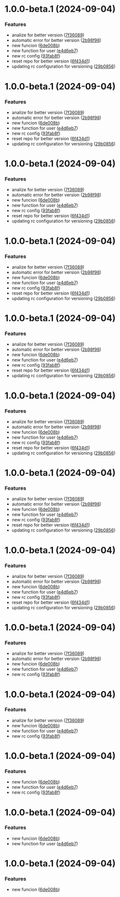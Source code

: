 # 1.0.0-beta.1 (2024-09-04)


### Features

* analize for better version ([7f36089](https://github.com/davidhernandez-adm/semantic-release-configuration/commit/7f36089ccac0c98f5642f17f497f61b73f1d57cc))
* automatic error for better version ([2b98f98](https://github.com/davidhernandez-adm/semantic-release-configuration/commit/2b98f988943ef4470a070aafaa89725f6f036eb0))
* new funcion ([6de008b](https://github.com/davidhernandez-adm/semantic-release-configuration/commit/6de008b16430c2092acc79807aa3750cc61680aa))
* new function for user ([e4d6eb7](https://github.com/davidhernandez-adm/semantic-release-configuration/commit/e4d6eb7d4dc74e2c04d0fcf6bf9dff73e3abef99))
* new rc config ([93fab8f](https://github.com/davidhernandez-adm/semantic-release-configuration/commit/93fab8fea8f1ea427a288bfc0464180883c00e87))
* reset repo for better version ([6f434d1](https://github.com/davidhernandez-adm/semantic-release-configuration/commit/6f434d1ad93e6dda1c0a02b11d35d270741d9bee))
* updating rc configuration for versioning ([29b0856](https://github.com/davidhernandez-adm/semantic-release-configuration/commit/29b08561aaa2c8a37c78bfc7d7b3056e6c614266))

# 1.0.0-beta.1 (2024-09-04)


### Features

* analize for better version ([7f36089](https://github.com/davidhernandez-adm/semantic-release-configuration/commit/7f36089ccac0c98f5642f17f497f61b73f1d57cc))
* automatic error for better version ([2b98f98](https://github.com/davidhernandez-adm/semantic-release-configuration/commit/2b98f988943ef4470a070aafaa89725f6f036eb0))
* new funcion ([6de008b](https://github.com/davidhernandez-adm/semantic-release-configuration/commit/6de008b16430c2092acc79807aa3750cc61680aa))
* new function for user ([e4d6eb7](https://github.com/davidhernandez-adm/semantic-release-configuration/commit/e4d6eb7d4dc74e2c04d0fcf6bf9dff73e3abef99))
* new rc config ([93fab8f](https://github.com/davidhernandez-adm/semantic-release-configuration/commit/93fab8fea8f1ea427a288bfc0464180883c00e87))
* reset repo for better version ([6f434d1](https://github.com/davidhernandez-adm/semantic-release-configuration/commit/6f434d1ad93e6dda1c0a02b11d35d270741d9bee))
* updating rc configuration for versioning ([29b0856](https://github.com/davidhernandez-adm/semantic-release-configuration/commit/29b08561aaa2c8a37c78bfc7d7b3056e6c614266))

# 1.0.0-beta.1 (2024-09-04)


### Features

* analize for better version ([7f36089](https://github.com/davidhernandez-adm/semantic-release-configuration/commit/7f36089ccac0c98f5642f17f497f61b73f1d57cc))
* automatic error for better version ([2b98f98](https://github.com/davidhernandez-adm/semantic-release-configuration/commit/2b98f988943ef4470a070aafaa89725f6f036eb0))
* new funcion ([6de008b](https://github.com/davidhernandez-adm/semantic-release-configuration/commit/6de008b16430c2092acc79807aa3750cc61680aa))
* new function for user ([e4d6eb7](https://github.com/davidhernandez-adm/semantic-release-configuration/commit/e4d6eb7d4dc74e2c04d0fcf6bf9dff73e3abef99))
* new rc config ([93fab8f](https://github.com/davidhernandez-adm/semantic-release-configuration/commit/93fab8fea8f1ea427a288bfc0464180883c00e87))
* reset repo for better version ([6f434d1](https://github.com/davidhernandez-adm/semantic-release-configuration/commit/6f434d1ad93e6dda1c0a02b11d35d270741d9bee))
* updating rc configuration for versioning ([29b0856](https://github.com/davidhernandez-adm/semantic-release-configuration/commit/29b08561aaa2c8a37c78bfc7d7b3056e6c614266))

# 1.0.0-beta.1 (2024-09-04)


### Features

* analize for better version ([7f36089](https://github.com/davidhernandez-adm/semantic-release-configuration/commit/7f36089ccac0c98f5642f17f497f61b73f1d57cc))
* automatic error for better version ([2b98f98](https://github.com/davidhernandez-adm/semantic-release-configuration/commit/2b98f988943ef4470a070aafaa89725f6f036eb0))
* new funcion ([6de008b](https://github.com/davidhernandez-adm/semantic-release-configuration/commit/6de008b16430c2092acc79807aa3750cc61680aa))
* new function for user ([e4d6eb7](https://github.com/davidhernandez-adm/semantic-release-configuration/commit/e4d6eb7d4dc74e2c04d0fcf6bf9dff73e3abef99))
* new rc config ([93fab8f](https://github.com/davidhernandez-adm/semantic-release-configuration/commit/93fab8fea8f1ea427a288bfc0464180883c00e87))
* reset repo for better version ([6f434d1](https://github.com/davidhernandez-adm/semantic-release-configuration/commit/6f434d1ad93e6dda1c0a02b11d35d270741d9bee))
* updating rc configuration for versioning ([29b0856](https://github.com/davidhernandez-adm/semantic-release-configuration/commit/29b08561aaa2c8a37c78bfc7d7b3056e6c614266))

# 1.0.0-beta.1 (2024-09-04)


### Features

* analize for better version ([7f36089](https://github.com/davidhernandez-adm/semantic-release-configuration/commit/7f36089ccac0c98f5642f17f497f61b73f1d57cc))
* automatic error for better version ([2b98f98](https://github.com/davidhernandez-adm/semantic-release-configuration/commit/2b98f988943ef4470a070aafaa89725f6f036eb0))
* new funcion ([6de008b](https://github.com/davidhernandez-adm/semantic-release-configuration/commit/6de008b16430c2092acc79807aa3750cc61680aa))
* new function for user ([e4d6eb7](https://github.com/davidhernandez-adm/semantic-release-configuration/commit/e4d6eb7d4dc74e2c04d0fcf6bf9dff73e3abef99))
* new rc config ([93fab8f](https://github.com/davidhernandez-adm/semantic-release-configuration/commit/93fab8fea8f1ea427a288bfc0464180883c00e87))
* reset repo for better version ([6f434d1](https://github.com/davidhernandez-adm/semantic-release-configuration/commit/6f434d1ad93e6dda1c0a02b11d35d270741d9bee))
* updating rc configuration for versioning ([29b0856](https://github.com/davidhernandez-adm/semantic-release-configuration/commit/29b08561aaa2c8a37c78bfc7d7b3056e6c614266))

# 1.0.0-beta.1 (2024-09-04)


### Features

* analize for better version ([7f36089](https://github.com/davidhernandez-adm/semantic-release-configuration/commit/7f36089ccac0c98f5642f17f497f61b73f1d57cc))
* automatic error for better version ([2b98f98](https://github.com/davidhernandez-adm/semantic-release-configuration/commit/2b98f988943ef4470a070aafaa89725f6f036eb0))
* new funcion ([6de008b](https://github.com/davidhernandez-adm/semantic-release-configuration/commit/6de008b16430c2092acc79807aa3750cc61680aa))
* new function for user ([e4d6eb7](https://github.com/davidhernandez-adm/semantic-release-configuration/commit/e4d6eb7d4dc74e2c04d0fcf6bf9dff73e3abef99))
* new rc config ([93fab8f](https://github.com/davidhernandez-adm/semantic-release-configuration/commit/93fab8fea8f1ea427a288bfc0464180883c00e87))
* reset repo for better version ([6f434d1](https://github.com/davidhernandez-adm/semantic-release-configuration/commit/6f434d1ad93e6dda1c0a02b11d35d270741d9bee))
* updating rc configuration for versioning ([29b0856](https://github.com/davidhernandez-adm/semantic-release-configuration/commit/29b08561aaa2c8a37c78bfc7d7b3056e6c614266))

# 1.0.0-beta.1 (2024-09-04)


### Features

* analize for better version ([7f36089](https://github.com/davidhernandez-adm/semantic-release-configuration/commit/7f36089ccac0c98f5642f17f497f61b73f1d57cc))
* automatic error for better version ([2b98f98](https://github.com/davidhernandez-adm/semantic-release-configuration/commit/2b98f988943ef4470a070aafaa89725f6f036eb0))
* new funcion ([6de008b](https://github.com/davidhernandez-adm/semantic-release-configuration/commit/6de008b16430c2092acc79807aa3750cc61680aa))
* new function for user ([e4d6eb7](https://github.com/davidhernandez-adm/semantic-release-configuration/commit/e4d6eb7d4dc74e2c04d0fcf6bf9dff73e3abef99))
* new rc config ([93fab8f](https://github.com/davidhernandez-adm/semantic-release-configuration/commit/93fab8fea8f1ea427a288bfc0464180883c00e87))
* reset repo for better version ([6f434d1](https://github.com/davidhernandez-adm/semantic-release-configuration/commit/6f434d1ad93e6dda1c0a02b11d35d270741d9bee))
* updating rc configuration for versioning ([29b0856](https://github.com/davidhernandez-adm/semantic-release-configuration/commit/29b08561aaa2c8a37c78bfc7d7b3056e6c614266))

# 1.0.0-beta.1 (2024-09-04)


### Features

* analize for better version ([7f36089](https://github.com/davidhernandez-adm/semantic-release-configuration/commit/7f36089ccac0c98f5642f17f497f61b73f1d57cc))
* automatic error for better version ([2b98f98](https://github.com/davidhernandez-adm/semantic-release-configuration/commit/2b98f988943ef4470a070aafaa89725f6f036eb0))
* new funcion ([6de008b](https://github.com/davidhernandez-adm/semantic-release-configuration/commit/6de008b16430c2092acc79807aa3750cc61680aa))
* new function for user ([e4d6eb7](https://github.com/davidhernandez-adm/semantic-release-configuration/commit/e4d6eb7d4dc74e2c04d0fcf6bf9dff73e3abef99))
* new rc config ([93fab8f](https://github.com/davidhernandez-adm/semantic-release-configuration/commit/93fab8fea8f1ea427a288bfc0464180883c00e87))
* reset repo for better version ([6f434d1](https://github.com/davidhernandez-adm/semantic-release-configuration/commit/6f434d1ad93e6dda1c0a02b11d35d270741d9bee))
* updating rc configuration for versioning ([29b0856](https://github.com/davidhernandez-adm/semantic-release-configuration/commit/29b08561aaa2c8a37c78bfc7d7b3056e6c614266))

# 1.0.0-beta.1 (2024-09-04)


### Features

* analize for better version ([7f36089](https://github.com/davidhernandez-adm/semantic-release-configuration/commit/7f36089ccac0c98f5642f17f497f61b73f1d57cc))
* automatic error for better version ([2b98f98](https://github.com/davidhernandez-adm/semantic-release-configuration/commit/2b98f988943ef4470a070aafaa89725f6f036eb0))
* new funcion ([6de008b](https://github.com/davidhernandez-adm/semantic-release-configuration/commit/6de008b16430c2092acc79807aa3750cc61680aa))
* new function for user ([e4d6eb7](https://github.com/davidhernandez-adm/semantic-release-configuration/commit/e4d6eb7d4dc74e2c04d0fcf6bf9dff73e3abef99))
* new rc config ([93fab8f](https://github.com/davidhernandez-adm/semantic-release-configuration/commit/93fab8fea8f1ea427a288bfc0464180883c00e87))

# 1.0.0-beta.1 (2024-09-04)


### Features

* analize for better version ([7f36089](https://github.com/davidhernandez-adm/semantic-release-configuration/commit/7f36089ccac0c98f5642f17f497f61b73f1d57cc))
* new funcion ([6de008b](https://github.com/davidhernandez-adm/semantic-release-configuration/commit/6de008b16430c2092acc79807aa3750cc61680aa))
* new function for user ([e4d6eb7](https://github.com/davidhernandez-adm/semantic-release-configuration/commit/e4d6eb7d4dc74e2c04d0fcf6bf9dff73e3abef99))
* new rc config ([93fab8f](https://github.com/davidhernandez-adm/semantic-release-configuration/commit/93fab8fea8f1ea427a288bfc0464180883c00e87))

# 1.0.0-beta.1 (2024-09-04)


### Features

* new funcion ([6de008b](https://github.com/davidhernandez-adm/semantic-release-configuration/commit/6de008b16430c2092acc79807aa3750cc61680aa))
* new function for user ([e4d6eb7](https://github.com/davidhernandez-adm/semantic-release-configuration/commit/e4d6eb7d4dc74e2c04d0fcf6bf9dff73e3abef99))
* new rc config ([93fab8f](https://github.com/davidhernandez-adm/semantic-release-configuration/commit/93fab8fea8f1ea427a288bfc0464180883c00e87))

# 1.0.0-beta.1 (2024-09-04)


### Features

* new funcion ([6de008b](https://github.com/davidhernandez-adm/semantic-release-configuration/commit/6de008b16430c2092acc79807aa3750cc61680aa))
* new function for user ([e4d6eb7](https://github.com/davidhernandez-adm/semantic-release-configuration/commit/e4d6eb7d4dc74e2c04d0fcf6bf9dff73e3abef99))

# 1.0.0-beta.1 (2024-09-04)


### Features

* new funcion ([6de008b](https://github.com/davidhernandez-adm/semantic-release-configuration/commit/6de008b16430c2092acc79807aa3750cc61680aa))
